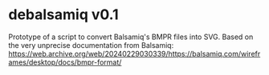 # debalsamiq v0.1
Prototype of a script to convert Balsamiq's BMPR files into SVG.
Based on the very unprecise documentation from Balsamiq: https://web.archive.org/web/20240229030339/https://balsamiq.com/wireframes/desktop/docs/bmpr-format/
